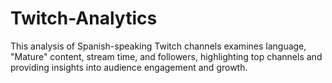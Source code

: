 # Twitch-Analytics
This analysis of Spanish-speaking Twitch channels examines language, "Mature" content, stream time, and followers, highlighting top channels and providing insights into audience engagement and growth.
